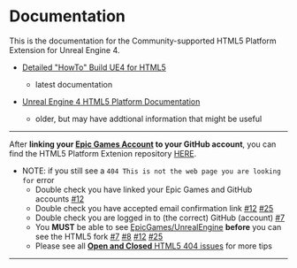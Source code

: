 # Documentation

This is the documentation for the Community-supported HTML5 Platform Extension for Unreal Engine 4.

- [Detailed "HowTo" Build UE4 for HTML5](Platforms/HTML5/HowTo/README.md)
	- latest documentation

- [Unreal Engine 4 HTML5 Platform Documentation](Platforms/HTML5/HTML5.md)
	- older, but may have addtional information that might be useful

* * *

After **linking your [Epic Games Account](https://www.epicgames.com/account/connected) to your GitHub account**,
you can find the HTML5 Platform Extenion repository [HERE](https://github.com/UnrealEngineHTML5/UnrealEngine/tree/4.24/Engine/Platforms/HTML5).

- NOTE: if you still see a `404 This is not the web page you are looking for` error
	- Double check you have linked your Epic Games and GitHub accounts [#12](https://github.com/UnrealEngineHTML5/Documentation/issues/12#issuecomment-597729773)
	- Double check you have accepted email confirmation link [#12](https://github.com/UnrealEngineHTML5/Documentation/issues/12#issuecomment-609103355) [#25](https://github.com/UnrealEngineHTML5/Documentation/issues/25#issuecomment-629591561)
	- Double check you are logged in to (the correct) GitHub (account) [#7](https://github.com/UnrealEngineHTML5/Documentation/issues/7#issuecomment-585855847)
	- You **MUST** be able to see [EpicGames/UnrealEngine](https://github.com/EpicGames/UnrealEngine) **before** you can see the HTML5 fork
		[#7](https://github.com/UnrealEngineHTML5/Documentation/issues/7#issuecomment-585850444)
		[#8](https://github.com/UnrealEngineHTML5/Documentation/issues/8#issuecomment-587092613)
		[#12](https://github.com/UnrealEngineHTML5/Documentation/issues/12#issuecomment-632891334)
		[#25](https://github.com/UnrealEngineHTML5/Documentation/issues/25#issuecomment-632911377)
	- Please see all [**Open and Closed** HTML5 404 issues](https://github.com/UnrealEngineHTML5/Documentation/labels/404) for more tips

* * *

